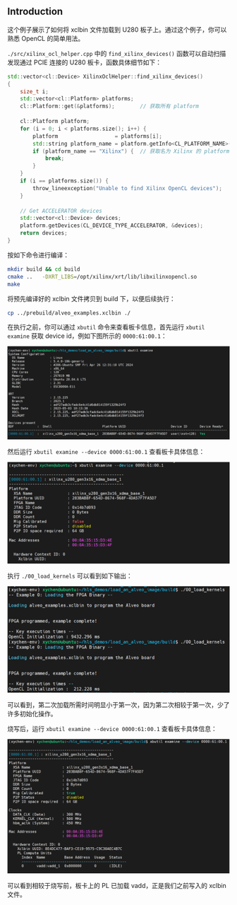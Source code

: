 ## Introduction

这个例子展示了如何将 xclbin 文件加载到 U280 板子上。通过这个例子，你可以熟悉 OpenCL 的简单用法。

`./src/xilinx_ocl_helper.cpp` 中的 `find_xilinx_devices()` 函数可以自动扫描发现通过 PCIE 连接的 U280 板卡，函数具体细节如下：
```c++
std::vector<cl::Device> XilinxOclHelper::find_xilinx_devices()
{
    size_t i;
    std::vector<cl::Platform> platforms;
    cl::Platform::get(&platforms);        // 获取所有 platform

    cl::Platform platform;
    for (i = 0; i < platforms.size(); i++) {
        platform                  = platforms[i];
        std::string platform_name = platform.getInfo<CL_PLATFORM_NAME>();
        if (platform_name == "Xilinx") {  // 获取名为 Xilinx 的 platform
            break;
        }
    }
    if (i == platforms.size()) {
        throw_lineexception("Unable to find Xilinx OpenCL devices");
    }

    // Get ACCELERATOR devices
    std::vector<cl::Device> devices;
    platform.getDevices(CL_DEVICE_TYPE_ACCELERATOR, &devices);
    return devices;
}
```

按如下命令进行编译：
```bash
mkdir build && cd build
cmake ..   -DXRT_LIBS=/opt/xilinx/xrt/lib/libxilinxopencl.so
make
```

将预先编译好的 xclbin 文件拷贝到 build 下，以便后续执行：
```bash
cp ../prebuild/alveo_examples.xclbin ./
```

在执行之前，你可以通过 `xbutil` 命令来查看板卡信息，首先运行 `xbutil examine` 获取 device id，例如下图所示的 `0000:61:00.1`：

![alt text](./images/QQ_1723380993816.png)

然后运行 `xbutil examine --device 0000:61:00.1` 查看板卡具体信息：

![alt text](./images/QQ_1723382421745.png)

执行 `./00_load_kernels` 可以看到如下输出：

![alt text](./images/QQ_1723379295961.png)

可以看到，第二次加载所需时间明显小于第一次，因为第二次相较于第一次，少了许多初始化操作。

烧写后，运行 `xbutil examine --device 0000:61:00.1` 查看板卡具体信息：

![alt text](./images/QQ_1723381401570.png)

可以看到相较于烧写前，板卡上的 PL 已加载 vadd，正是我们之前写入的 xclbin 文件。



